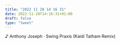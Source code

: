 ```yaml
---
title: "2022 11 28 14 16 31"
date: 2022-11-28T14:16:31+01:00
draft: false
type: "tweet"
---
```


♪ Anthony Joseph · Swing Praxis (Kaidi Tatham Remix)
